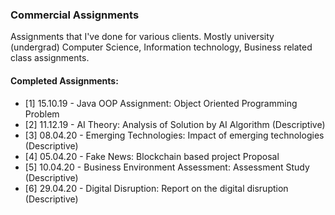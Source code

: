 ### Commercial Assignments

Assignments that I've done for various clients. Mostly university (undergrad) Computer Science,
Information technology, Business related class assignments.

#### Completed Assignments:
- [1] 15.10.19 - Java OOP Assignment: Object Oriented Programming Problem
- [2] 11.12.19 - AI Theory: Analysis of Solution by AI Algorithm (Descriptive)
- [3] 08.04.20 - Emerging Technologies: Impact of emerging technologies (Descriptive)
- [4] 05.04.20 - Fake News: Blockchain based project Proposal
- [5] 10.04.20 - Business Environment Assessment: Assessment Study (Descriptive)
- [6] 29.04.20 - Digital Disruption: Report on the digital disruption (Descriptive)